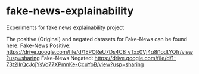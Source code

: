 # fake-news-explainability
Experiments for fake news explainability project

The positive (Original) and negated datasets for Fake-News can be found here:
Fake-News Positive: https://drive.google.com/file/d/1EPOReU7Ds4C8_vTxx0Vj4q8i1odtYQfr/view?usp=sharing
Fake-News Negated: https://drive.google.com/file/d/1-73t2IIrQcJojYsVo77XPmnKe-CcuYoB/view?usp=sharing
